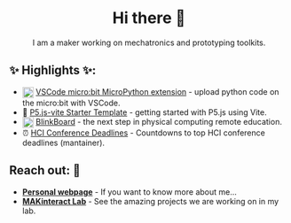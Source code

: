 <h1 align="center">Hi there 🦉</h1>

<p align="center"><span>I am a maker working on mechatronics and prototyping toolkits.</span></p>

<h2>✨ Highlights ✨:</h2>

<ul>
	<li>
		<img src="https://github.com/makinteract/vscode-microbit-micropython/blob/main/images/icon.png?raw=true" align="top" width="20">
		<a href="https://github.com/makinteract/vscode-microbit-micropython" target="_blank">VSCode micro:bit MicroPython extension</a> - upload python code on the micro:bit with VSCode.
	</li>
	<li>
		🚀
		<a href="https://github.com/makinteract/p5js-vite" target="_blank">P5.js-vite Starter Template</a> - getting started with P5.js using Vite.
	</li>
	<li>
		<img src="https://github.com/makinteractlab/BlinkBoard/blob/master/Logo/logo.jpg?raw=true" align="top" width="20">
		<a href="https://blinkboard.kaist.ac.kr" target="_blank">BlinkBoard</a> - the next step in physical computing remote education.
	</li>
	<li>
		⏰ <a href="https://hci-deadlines.github.io" target="_blank">HCI Conference Deadlines</a> - Countdowns to top HCI conference deadlines (mantainer).
	</li>
</ul>

<h2>Reach out: 💬</h2>

- [**Personal webpage**](https://makinteract.kaist.ac.kr/andrea) - If you want to know more about me...
- [**MAKinteract Lab**](https://makinteract.kaist.ac.kr) - See the amazing projects we are working on in my lab.
